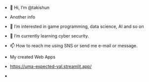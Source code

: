- 👋 Hi, I’m @takishun

- Another info
- 👀 I’m interested in game programming, data science, AI and so on
- 🌱 I’m currently learning cyber security.
- 📫 How to reach me using SNS or send me e-mail or message.

- My created Web Apps
- https://uma-expected-val.streamlit.app/
- 

<!---
takishun/takishun is a ✨ special ✨ repository because its `README.md` (this file) appears on your GitHub profile.
You can click the Preview link to take a look at your changes.
--->
